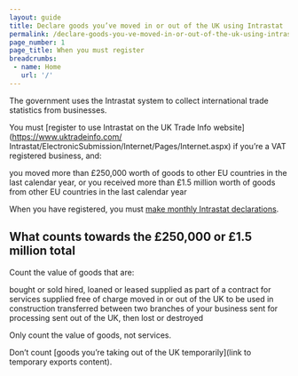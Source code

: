 ```yaml
---
layout: guide
title: Declare goods you’ve moved in or out of the UK using Intrastat
permalink: /declare-goods-you-ve-moved-in-or-out-of-the-uk-using-intrastat/when-you-must-register.html
page_number: 1
page_title: When you must register
breadcrumbs:
 - name: Home
   url: '/'
---
```

The government uses the Intrastat system to collect international trade statistics from businesses.

You must [register to use Intrastat on the UK Trade Info website](https://www.uktradeinfo.com/
Intrastat/ElectronicSubmission/Internet/Pages/Internet.aspx) if you’re a VAT registered business, and:

you moved more than £250,000 worth of goods to other EU countries in the last calendar year, or
you received more than £1.5 million worth of goods from other EU countries in the last calendar year

When you have registered, you must [make monthly Intrastat declarations](/declare-goods-you-ve-moved-in-or-out-of-the-uk-using-intrastat/make-an-intrastat-declaration.html).

## What counts towards the £250,000 or £1.5 million total

Count the value of goods that are:

bought or sold
hired, loaned or leased
supplied as part of a contract for services
supplied free of charge
moved in or out of the UK to be used in construction
transferred between two branches of your business
sent for processing
sent out of the UK, then lost or destroyed

Only count the value of goods, not services.

Don’t count [goods you’re taking out of the UK temporarily](link to temporary exports content).
